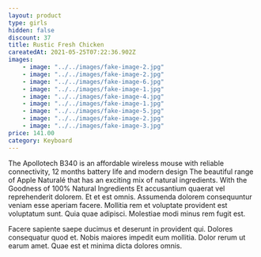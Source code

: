```yaml
---
layout: product
type: girls
hidden: false
discount: 37
title: Rustic Fresh Chicken
careatedAt: 2021-05-25T07:22:36.902Z
images:
    - image: "../../images/fake-image-2.jpg"
    - image: "../../images/fake-image-2.jpg"
    - image: "../../images/fake-image-6.jpg"
    - image: "../../images/fake-image-1.jpg"
    - image: "../../images/fake-image-4.jpg"
    - image: "../../images/fake-image-1.jpg"
    - image: "../../images/fake-image-5.jpg"
    - image: "../../images/fake-image-2.jpg"
    - image: "../../images/fake-image-3.jpg"
price: 141.00
category: Keyboard
---
```

The Apollotech B340 is an affordable wireless mouse with reliable connectivity, 12 months battery life and modern design
The beautiful range of Apple Naturalé that has an exciting mix of natural ingredients. With the Goodness of 100% Natural Ingredients
Et accusantium quaerat vel reprehenderit dolorem. Et et est omnis. Assumenda dolorem consequuntur veniam esse aperiam facere. Mollitia rem et voluptate provident est voluptatum sunt. Quia quae adipisci. Molestiae modi minus rem fugit est.
 Facere sapiente saepe ducimus et deserunt in provident qui. Dolores consequatur quod et. Nobis maiores impedit eum mollitia. Dolor rerum ut earum amet. Quae est et minima dicta dolores omnis.
